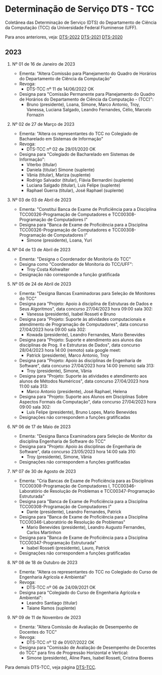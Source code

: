 # Determinação de Serviço DTS - TCC

Coletânea das Determinação de Serviço (DTS) do Departamento de Ciência da Computação (TCC) da Universidade Federal Fluminense (UFF).

Para anos anteriores, veja: [DTS-2022](org-dts-2022.md) [DTS-2021](org-dts-2021.md) [DTS-2020](org-dts-2020.md)

## 2023

1. Nº 01 de 16 de Janeiro de 2023
    - Ementa: "Altera Comissão para Planejamento do Quadro de Horários do Departamento de Ciência da  Computação"
    - Revoga:
        * DTS-TCC nº 11 de 14/06/2022 OK
    - Designa para "Comissão Permanente para Planejamento do Quadro de Horários do Departamento de Ciência da Computação - (TCC)":
        * Bruno (presidente), Loana, Simone, Marco Antonio, Troy, Vanessa, Luciana Salgado, Leandro Fernandes, Célio, Marcelo Fornazin

1. Nº 02 de 27 de Março de 2023
    - Ementa: "Altera os representantes do TCC no Colegiado de Bacharelado em Sistemas de Informação"
    - Revoga:
        * DTS-TCC nº 02 de 29/01/2020 OK
    - Designa para "Colegiado de Bacharelado em Sistemas de Informação":
        * Viterbo (titular)
        * Daniela (titular) Simone (suplente)
        * Vânia (titular), Mariza (suplente)
        * Rodrigo Salvador (titular), Flávia Bernardini (suplente)
        * Luciana Salgado (titular), Luis Felipe (suplente)
        * Raphael Guerra (titular), José Raphael (suplente)

1. Nº 03 de 03 de Abril de 2023
    - Ementa: "Constitui Banca de Exame de Proficiência para a Disciplina TCC00326-Programação de Computadores e TCC00308-Programação de Computadores I"
    - Designa para "Banca de Exame de Proficiência para a Disciplina TCC00326-Programação de Computadores e TCC00308-Programação de Computadores I"
        * Simone (presidente), Loana, Yuri

1. Nº 04 de 13 de Abril de 2023
    - Ementa: "Designa o Coordenador de Monitoria do TCC"
    - Designa como "Coordenador de Monitoria do TCC/UFF":
        * Troy Costa Kohwalter
    - Designação não corresponde a função gratificada

1. Nº 05 de 24 de Abril de 2023
    - Ementa: "Designa Bancas Examinadoras para Seleção de Monitores do TCC"
    - Designa para "Projeto: Apoio à disciplina de Estruturas de Dados e Seus Algoritmos", data concurso 27/04/2023 hora 09:00 sala 302:
        * Vanessa (presidente), Isabel Rosseti e Bruno
    - Designa para "Projeto: Suporte às atividades computacionais e atendimento de Programação de Computadores", data concurso 27/04/2023 hora 09:00 sala 302:
        * Kowada (presidente), Leandro Fernandes, Mario Benevides
    - Designa para "Projeto: Suporte e atendimento aos alunos das disciplinas de Prog. II e Estruturas de Dados", data concurso 28/04/2023 hora 14:00 (remoto) sala google meet:
        * Patrick (presidente), Marco Antonio, Troy
    - Designa para "Projeto: Apoio às disciplinas de Engenharia de Software", data concurso 27/04/2023 hora 14:00 (remoto) sala 313:
        * Troy (presidente), Simone, Vânia
    - Designa para "Projeto: Suporte às atividades e atendimento aos alunos de Métodos Numéricos", data concurso 27/04/2023 hora 11:00 sala 313:
        * Marco Antonio (presidente), José Raphael, Helena
    - Designa para "Projeto: Suporte aos Alunos em Disciplinas Sobre Aspectos Formais da Computação", data concurso 27/04/2023 hora 09:00 sala 302:
        * Luís Felipe (presidente), Bruno Lopes, Mario Benevides
    - Designações não correspondem a funções gratificadas

1. Nº 06 de 17 de Maio de 2023
    - Ementa: "Designa Banca Examinadora para Seleção de Monitor da disciplina Engenharia de Software do TCC"
    - Designa para "Projeto: Apoio às disciplinas de Engenharia de Software", data concurso 23/05/2023 hora 14:00 sala 310:
        * Troy (presidente), Simone, Vânia
    - Designações não correspondem a funções gratificadas

1. Nº 07 de 30 de Agosto de 2023
    - Ementa: "Cria Bancas de Exame de Proficiência para as Disciplinas TCC00308-Programação de Computadores I, TCC00346-Laboratório de Resolução de Problemas e TCC00347-Programação Estruturada"
    - Designa para "Banca de Exame de Proficiência para a Disciplina TCC00308-Programação de Computadores I"
        * Dante (presidente), Leandro Fernandes, Patrick
    - Designa para "Banca de Exame de Proficiência para a Disciplina TCC00346-Laboratório de Resolução de Problemas"
        * Mario Benevides (presidente), Leandro Augusto Fernandes, Carlos Martinhon
    - Designa para "Banca de Exame de Proficiência para a Disciplina TCC00347-Programação Estruturada"
        * Isabel Rosseti (presidente), Lauro, Patrick
    - Designações não correspondem a funções gratificadas

1. Nº 08 de 18 de Outubro de 2023
    - Ementa: "Altera os representantes do TCC no Colegiado do Curso de Engenharia Agrícola e Ambiental"
    - Revoga:
        * DTS-TCC nº 06 de 24/09/2021 OK
    - Designa para "Colegiado do Curso de Engenharia Agrícola e Ambiental":
        * Leandro Santiago (titular)
        * Taiane Ramos (suplente)
    
1. Nº 09 de 11 de Novembro de 2023
    - Ementa: "Altera Comissão de Avaliação de Desempenho de Docentes do TCC"
    - Revoga:
        * DTS-TCC nº 12 de 01/07/2022 OK
    - Designa para "Comissão de Avaliação de Desempenho de Docentes do TCC" para fins de Progressão Horizontal e Vertical:
        * Simone (presidente), Aline Paes, Isabel Rosseti, Cristina Boeres

Para demais DTS-TCC, veja página [DTS-TCC](org-dts.md).
